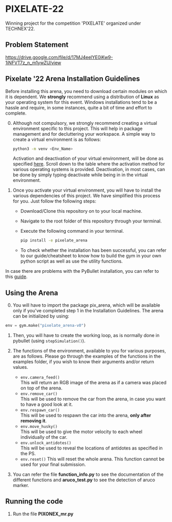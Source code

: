 # PIXELATE-22
Winning project for the competition 'PIXELATE' organized under TECHNEX'22.


## Problem Statement
https://drive.google.com/file/d/17MJ4eelYE0iKw9-1iNFVT7z_n_m1ywZU/view

## Pixelate '22 Arena Installation Guidelines

Before installing this arena, you need to download certain modules on which it is dependent. We **strongly** recommend using a distribution of **Linux** as your operating system for this event. Windows installations tend to be a hassle and require, in some instances, quite a bit of time and effort to complete.

0. Although not compulsory, we strongly recommend creating a virtual environment specific to this project. This will help in package management and for decluttering your workspace. A simple way to create a virtual environment is as follows:

   ```bash
   python3 -m venv <Env_Name>
   ```

   Activation and deactivation of your virtual environment, will be done as specified [here](https://docs.python.org/3/library/venv.html). Scroll down to the table where the activation method for various operating systems is provided. Deactivation, in most cases, can be done by simply typing deactivate while being in in the virtual environment.

1. Once you activate your virtual environment, you will have to install the various dependencies of this project. We have simplified this process for you. Just follow the following steps:

   - Download/Clone this repository on to your local machine.
   - Navigate to the root folder of this repository through your terminal.
   - Execute the following command in your terminal.

     ```bash
     pip install -e pixelate_arena
     ```

   - To check whether the installation has been successful, you can refer to our guide/cheatsheet to know how to build the gym in your own python script as well as use the utility functions.

In case there are problems with the PyBullet installation, you can refer to this [guide](https://github.com/Robotics-Club-IIT-BHU/Robo-Summer-Camp-20/blob/master/Part1/Subpart%201/README.md).

## Using the Arena

0. You will have to import the package pix_arena, which will be available only if you've completed step 1 in the Installation Guidelines. The arena can be initialized by using:

```python
env = gym.make("pixelate_arena-v0")
```

1. Then, you will have to create the working loop, as is normally done in pybullet (using `stepSimulation()`).

2. The functions of the environment, available to you for various purposes, are as follows. Please go through the examples of the functions in the examples folder, if you wish to know their arguments and/or return values.

   - `env.camera_feed()`  
      This will return an RGB image of the arena as if a camera was placed on top of the arena.
   - `env.remove_car()`  
      This will be used to remove the car from the arena, in case you want to have a good look at it.
   - `env.respawn_car()`  
      This will be used to respawn the car into the arena, **only after removing it**.
   - `env.move_husky()`  
      This will be used to give the motor velocity to each wheel individually of the car.
   - `env.unlock_antidotes()`  
      This will be used to reveal the locations of antidotes as specified in the PS.
   - `env.reset()`
     This will reset the whole arena. This function cannot be used for your final submission.

3. You can refer the file **function_info.py** to see the documentation of the different functions and **aruco_test.py** to see the detection of aruco marker.

## Running the code

1. Run the file **PIXONEX_mr.py**

